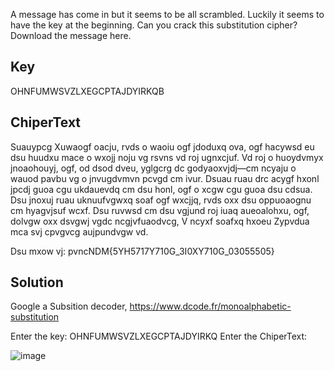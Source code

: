 A message has come in but it seems to be all scrambled. Luckily it seems to have the key at the beginning. Can you crack this substitution cipher?
Download the message here.

## Key
OHNFUMWSVZLXEGCPTAJDYIRKQB 

## ChiperText
Suauypcg Xuwaogf oacju, rvds o waoiu ogf jdoduxq ova, ogf hacywsd eu dsu huudxu
mace o wxojj noju vg rsvns vd roj ugnxcjuf. Vd roj o huoydvmyx jnoaohouyj, ogf, od
dsod dveu, yglgcrg dc godyaoxvjdj—cm ncyaju o wauod pavbu vg o jnvugdvmvn pcvgd
cm ivur. Dsuau ruau drc acygf hxonl jpcdj guoa cgu ukdauevdq cm dsu honl, ogf o
xcgw cgu guoa dsu cdsua. Dsu jnoxuj ruau uknuufvgwxq soaf ogf wxcjjq, rvds oxx dsu
oppuoaognu cm hyagvjsuf wcxf. Dsu ruvwsd cm dsu vgjund roj iuaq aueoalohxu, ogf,
dolvgw oxx dsvgwj vgdc ncgjvfuaodvcg, V ncyxf soafxq hxoeu Zypvdua mca svj cpvgvcg
aujpundvgw vd.

Dsu mxow vj: pvncNDM{5YH5717Y710G_3I0XY710G_03055505}


## Solution
Google a Subsition decoder, https://www.dcode.fr/monoalphabetic-substitution


Enter the key: OHNFUMWSVZLXEGCPTAJDYIRKQ
Enter the ChiperText: 

![image](https://github.com/Shawn-Nichol/PicoCTF/assets/30714313/c46b3e1c-54ed-4529-83ac-691b3badf191)
